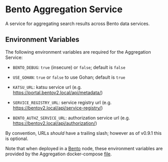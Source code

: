 # Bento Aggregation Service

A service for aggregating search results across Bento data services.

## Environment Variables
The following environment variables are required for the Aggregation Service:

- `BENTO_DEBUG`: `true` (insecure) or `false`; default is `false`

- `USE_GOHAN`: `true` or `false` to use Gohan; default is `true`

- `KATSU_URL`: katsu service url (e.g. https://portal.bentov2.local/api/metadata/)

- `SERVICE_REGISTRY_URL`: service registry url (e.g. https://bentov2.local/api/service-registry/)

- `BENTO_AUTHZ_SERVICE_URL`: authorization service url (e.g. https://bentov2.local/api/authorization/)

By convention, URLs *should* have a trailing slash; however as of v0.9.1 this 
is optional.

Note that when deployed in a [Bento](https://github.com/bento-platform/bento) node, these environment variables are provided by the Aggregation docker-compose [file](https://github.com/bento-platform/bento/blob/main/lib/aggregation/docker-compose.aggregation.yaml).
